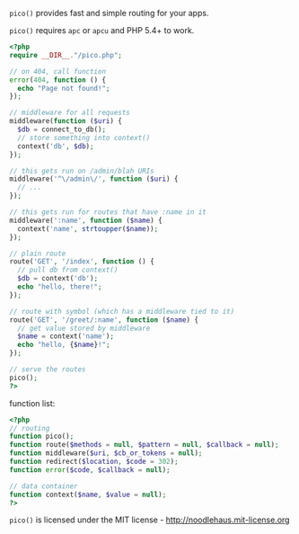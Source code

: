 `pico()` provides fast and simple routing for your apps.

`pico()` requires `apc` or `apcu` and PHP 5.4+ to work.

```php
<?php
require __DIR__."/pico.php";

// on 404, call function
error(404, function () {
  echo "Page not found!";
});

// middleware for all requests
middleware(function ($uri) {
  $db = connect_to_db();
  // store something into context()
  context('db', $db);
});

// this gets run on /admin/blah URIs
middleware('^\/admin\/', function ($uri) {
  // ...
});

// this gets run for routes that have :name in it
middleware(':name', function ($name) {
  context('name', strtoupper($name));
});

// plain route
route('GET', '/index', function () {
  // pull db from context()
  $db = context('db');
  echo "hello, there!";
});

// route with symbol (which has a middleware tied to it)
route('GET', '/greet/:name', function ($name) {
  // get value stored by middleware
  $name = context('name');
  echo "hello, {$name}!";
});

// serve the routes
pico();
?>
```

function list:

```php
<?php
// routing
function pico();
function route($methods = null, $pattern = null, $callback = null);
function middleware($uri, $cb_or_tokens = null);
function redirect($location, $code = 302);
function error($code, $callback = null);

// data container
function context($name, $value = null);
?>
```

`pico()` is licensed under the MIT license - <http://noodlehaus.mit-license.org>
